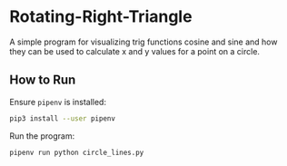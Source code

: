 # Rotating-Right-Triangle

A simple program for visualizing trig functions cosine and sine and how they can be used to calculate x and y values for a point on a circle.

## How to Run

Ensure `pipenv` is installed:

```bash
pip3 install --user pipenv
```

Run the program:

```bash
pipenv run python circle_lines.py
```
